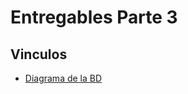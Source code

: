 # Entregables Parte 3
## Vinculos
- [Diagrama de la BD](https://dbdiagram.io/d/61881e19d5d522682dfc7350)

